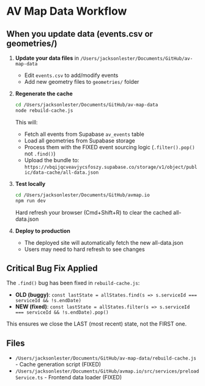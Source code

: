 # AV Map Data Workflow

## When you update data (events.csv or geometries/)

1. **Update your data files** in `/Users/jacksonlester/Documents/GitHub/av-map-data`
   - Edit `events.csv` to add/modify events
   - Add new geometry files to `geometries/` folder

2. **Regenerate the cache**
   ```bash
   cd /Users/jacksonlester/Documents/GitHub/av-map-data
   node rebuild-cache.js
   ```

   This will:
   - Fetch all events from Supabase `av_events` table
   - Load all geometries from Supabase storage
   - Process them with the FIXED event sourcing logic (`.filter().pop()` not `.find()`)
   - Upload the bundle to: `https://vbqijqcveavjycsfoszy.supabase.co/storage/v1/object/public/data-cache/all-data.json`

3. **Test locally** 
   ```bash
   cd /Users/jacksonlester/Documents/GitHub/avmap.io
   npm run dev
   ```
   
   Hard refresh your browser (Cmd+Shift+R) to clear the cached all-data.json

4. **Deploy to production**
   - The deployed site will automatically fetch the new all-data.json
   - Users may need to hard refresh to see changes

## Critical Bug Fix Applied

The `.find()` bug has been fixed in `rebuild-cache.js`:
- **OLD (buggy)**: `const lastState = allStates.find(s => s.serviceId === serviceId && !s.endDate)`
- **NEW (fixed)**: `const lastState = allStates.filter(s => s.serviceId === serviceId && !s.endDate).pop()`

This ensures we close the LAST (most recent) state, not the FIRST one.

## Files

- `/Users/jacksonlester/Documents/GitHub/av-map-data/rebuild-cache.js` - Cache generation script (FIXED)
- `/Users/jacksonlester/Documents/GitHub/avmap.io/src/services/preloadService.ts` - Frontend data loader (FIXED)
